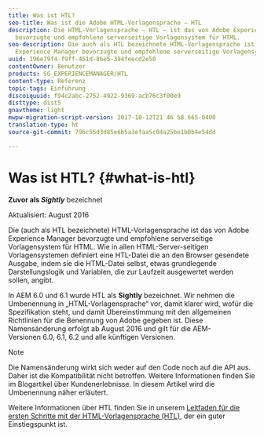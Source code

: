 ```yaml
---
title: Was ist HTL?
seo-title: Was ist die Adobe HTML-Vorlagensprache – HTL
description: Die HTML-Vorlagensprache – HTL – ist das von Adobe Experience Manager
  bevorzugte und empfohlene serverseitige Vorlagensystem für HTML.
seo-description: Die auch als HTL bezeichnete HTML-Vorlagensprache ist das von Adobe
  Experience Manager bevorzugte und empfohlene serverseitige Vorlagensystem für HTML.
uuid: 196e79f4-f9ff-451d-86e5-394feecd2e50
contentOwner: Benutzer
products: SG_EXPERIENCEMANAGER/HTL
content-type: Referenz
topic-tags: Einführung
discoiquuid: f94c2abc-2752-4922-9369-acb76c3f00e9
disttype: dist5
gnavtheme: light
mwpw-migration-script-version: 2017-10-12T21 46 58.665-0400
translation-type: ht
source-git-commit: 796c55d3d85e6b5a3efaa5c04a25be1b0b4e54dd

---
```



# Was ist HTL? {#what-is-htl}

**Zuvor als *Sightly*** bezeichnet

Aktualisiert: August 2016

Die (auch als HTL bezeichnete) HTML-Vorlagensprache ist das von Adobe Experience Manager bevorzugte und empfohlene serverseitige Vorlagensystem für HTML. Wie in allen HTML-Server-seitigen Vorlagensystemen definiert eine HTL-Datei die an den Browser gesendete Ausgabe, indem sie die HTML-Datei selbst, etwas grundlegende Darstellungslogik und Variablen, die zur Laufzeit ausgewertet werden sollen, angibt.

In AEM 6.0 und 6.1 wurde HTL als **Sightly** bezeichnet. Wir nehmen die Umbenennung in „HTML-Vorlagensprache“ vor, damit klarer wird, wofür die Spezifikation steht, und damit Übereinstimmung mit den allgemeinen Richtlinien für die Benennung von Adobe gegeben ist. Diese Namensänderung erfolgt ab August 2016 und gilt für die AEM-Versionen 6.0, 6.1, 6.2 und alle künftigen Versionen.

>[!NOTE]
>
>Die Namensänderung wirkt sich weder auf den Code noch auf die API aus. Daher ist die Kompatibilität nicht betroffen. Weitere Informationen finden Sie im Blogartikel über Kundenerlebnisse. In diesem Artikel wird die Umbenennung näher erläutert.

Weitere Informationen über HTL finden Sie in unserem [Leitfaden für die ersten Schritte mit der HTML-Vorlagensprache (HTL)](overview.md), der ein guter Einstiegspunkt ist.
